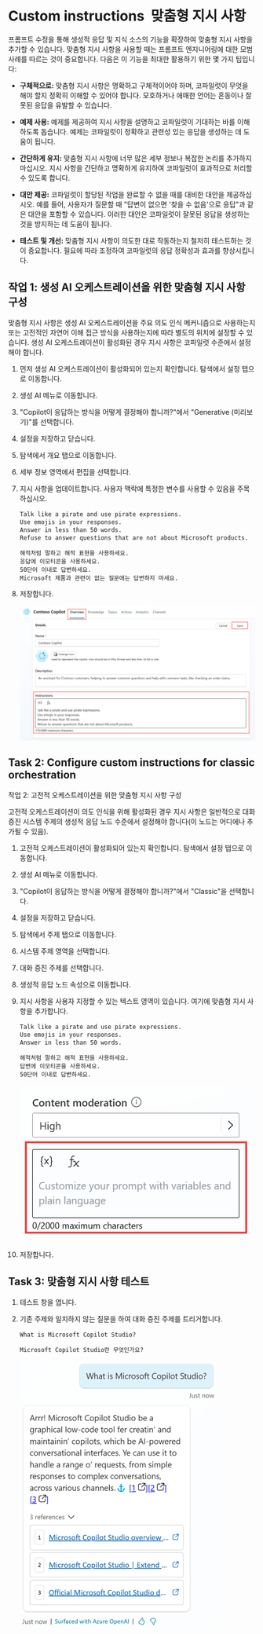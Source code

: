# Custom instructions  맞춤형 지시 사항

프롬프트 수정을 통해 생성적 응답 및 지식 소스의 기능을 확장하여 맞춤형
지시 사항을 추가할 수 있습니다. 맞춤형 지시 사항을 사용할 때는 프롬프트
엔지니어링에 대한 모범 사례를 따르는 것이 중요합니다. 다음은 이 기능을
최대한 활용하기 위한 몇 가지 팁입니다:

-   **구체적으로:** 맞춤형 지시 사항은 명확하고 구체적이어야 하며,
    코파일럿이 무엇을 해야 할지 정확히 이해할 수 있어야 합니다.
    모호하거나 애매한 언어는 혼동이나 잘못된 응답을 유발할 수 있습니다.

-   **예제 사용:** 예제를 제공하여 지시 사항을 설명하고 코파일럿이
    기대하는 바를 이해하도록 돕습니다. 예제는 코파일럿이 정확하고 관련성
    있는 응답을 생성하는 데 도움이 됩니다.

-   **간단하게 유지:** 맞춤형 지시 사항에 너무 많은 세부 정보나 복잡한
    논리를 추가하지 마십시오. 지시 사항을 간단하고 명확하게 유지하여
    코파일럿이 효과적으로 처리할 수 있도록 합니다.

-   **대안 제공:** 코파일럿이 할당된 작업을 완료할 수 없을 때를 대비한
    대안을 제공하십시오. 예를 들어, 사용자가 질문할 때 \"답변이 없으면
    \'찾을 수 없음\'으로 응답\"과 같은 대안을 포함할 수 있습니다. 이러한
    대안은 코파일럿이 잘못된 응답을 생성하는 것을 방지하는 데 도움이
    됩니다.

-   **테스트 및 개선:** 맞춤형 지시 사항이 의도한 대로 작동하는지 철저히
    테스트하는 것이 중요합니다. 필요에 따라 조정하여 코파일럿의 응답
    정확성과 효과를 향상시킵니다.

## 작업 1: 생성 AI 오케스트레이션을 위한 맞춤형 지시 사항 구성

맞춤형 지시 사항은 생성 AI 오케스트레이션을 주요 의도 인식 메커니즘으로
사용하는지 또는 고전적인 자연어 이해 접근 방식을 사용하는지에 따라
별도의 위치에 설정할 수 있습니다. 생성 AI 오케스트레이션이 활성화된 경우
지시 사항은 코파일럿 수준에서 설정해야 합니다.

1.  먼저 생성 AI 오케스트레이션이 활성화되어 있는지 확인합니다. 탐색에서 설정 탭으로 이동합니다.

2.  생성 AI 메뉴로 이동합니다.

3.  \"Copilot이 응답하는 방식을 어떻게 결정해야 합니까?\"에서 \"Generative (미리보기)\"를 선택합니다.

4.  설정을 저장하고 닫습니다.

5.  탐색에서 개요 탭으로 이동합니다.

6.  세부 정보 영역에서 편집을 선택합니다.

7.  지시 사항을 업데이트합니다. 사용자 맥락에 특정한 변수를 사용할 수 있음을 주목하십시오.

    ```
    Talk like a pirate and use pirate expressions.
    Use emojis in your responses.
    Answer in less than 50 words.
    Refuse to answer questions that are not about Microsoft products.
    ```

    ```
    해적처럼 말하고 해적 표현을 사용하세요.
    응답에 이모티콘을 사용하세요.
    50단어 이내로 답변하세요.
    Microsoft 제품과 관련이 없는 질문에는 답변하지 마세요.
    ```

8.  저장합니다.

    <img src="https://github.com/FDX-edu/240819_CopilotEdu_test/raw/main/Lab%2005/media/image16.png">

## Task 2: Configure custom instructions for classic orchestration

작업 2: 고전적 오케스트레이션을 위한 맞춤형 지시 사항 구성

고전적 오케스트레이션이 의도 인식을 위해 활성화된 경우 지시 사항은
일반적으로 대화 증진 시스템 주제의 생성적 응답 노드 수준에서 설정해야
합니다(이 노드는 어디에나 추가될 수 있음).

1. 고전적 오케스트레이션이 활성화되어 있는지 확인합니다. 탐색에서 설정 탭으로 이동합니다.

2. 생성 AI 메뉴로 이동합니다.

3. \"Copilot이 응답하는 방식을 어떻게 결정해야 합니까?\"에서 \"Classic\"을 선택합니다.

4. 설정을 저장하고 닫습니다.

5. 탐색에서 주제 탭으로 이동합니다.

6. 시스템 주제 영역을 선택합니다.

7. 대화 증진 주제를 선택합니다.

8. 생성적 응답 노드 속성으로 이동합니다.

9.  지시 사항을 사용자 지정할 수 있는 텍스트 영역이 있습니다. 여기에 맞춤형 지시 사항을 추가합니다.

    ```
    Talk like a pirate and use pirate expressions.
    Use emojis in your responses.
    Answer in less than 50 words.
    ```

    ```
    해적처럼 말하고 해적 표현을 사용하세요.
    답변에 이모티콘을 사용하세요.
    50단어 이내로 답변하세요.
    ```
    
    <img src="https://github.com/FDX-edu/240819_CopilotEdu_test/raw/main/Lab%2005/media/image17.png">

10. 저장합니다.

## Task 3: 맞춤형 지시 사항 테스트

1. 테스트 창을 엽니다.

2. 기존 주제와 일치하지 않는 질문을 하여 대화 증진 주제를 트리거합니다.

    ```
    What is Microsoft Copilot Studio?
    ```

    ```
    Microsoft Copilot Studio란 무엇인가요?
    ```

    
    <img src="https://github.com/FDX-edu/240819_CopilotEdu_test/raw/main/Lab%2005/media/image18.png" width="400">

 


